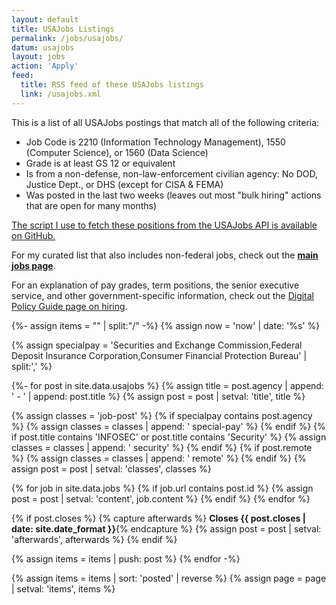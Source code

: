 ```yaml
---
layout: default
title: USAJobs Listings
permalink: /jobs/usajobs/
datum: usajobs
layout: jobs
action: 'Apply'
feed:
  title: RSS feed of these USAJobs listings
  link: /usajobs.xml
---
```


This is a list of all USAJobs postings that match all of the following criteria:

* Job Code is 2210 (Information Technology Management), 1550 (Computer Science), or 1560 (Data Science)
* Grade is at least GS 12 or equivalent
* Is from a non-defense, non-law-enforcement civilian agency: No DOD, Justice Dept., or DHS (except for CISA & FEMA)
* Was posted in the last two weeks (leaves out most "bulk hiring" actions that are open for many months)

[The script I use to fetch these positions from the USAJobs API is available on GitHub.](https://github.com/krusynth/usajobs-feed)

For my curated list that also includes non-federal jobs, check out the **[main jobs page](/jobs/)**.

For an explanation of pay grades, term positions, the senior executive service, and other government-specific information, check out the [Digital Policy Guide page on hiring](https://digitalpolicy.us/policies/hiring/).

{%- assign items = "" | split:"/" -%}
{% assign now = 'now' | date: '%s' %}

{% assign specialpay = 'Securities and Exchange Commission,Federal Deposit Insurance Corporation,Consumer Financial Protection Bureau' | split:',' %}

{%- for post in site.data.usajobs  %}
  {% assign title = post.agency | append: ' - ' | append: post.title %}
  {% assign post = post | setval: 'title', title %}

  {% assign classes = 'job-post' %}
  {% if specialpay contains post.agency %}
    {% assign classes = classes | append: ' special-pay' %}
  {% endif %}
  {% if post.title contains 'INFOSEC' or post.title contains 'Security' %}
    {% assign classes = classes | append: ' security' %}
  {% endif %}
  {% if post.remote %}
    {% assign classes = classes | append: ' remote' %}
  {% endif %}
  {% assign post = post | setval: 'classes', classes %}

  {% for job in site.data.jobs %}
    {% if job.url contains post.id %}
      {% assign post = post | setval: 'content', job.content %}
    {% endif %}
  {% endfor %}

  {% if post.closes %}
    {% capture afterwards %} **Closes {{ post.closes | date: site.date_format }}**{% endcapture %}
    {% assign post = post | setval: 'afterwards', afterwards %}
  {% endif %}

  {% assign items = items | push: post %}
{% endfor -%}

{% assign items = items | sort: 'posted' | reverse %}
{% assign page = page | setval: 'items', items %}

